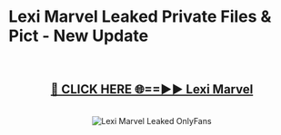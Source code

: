 # Lexi Marvel Leaked Private Files & Pict - New Update
<br>
<div align="center">
<h2><a href="https://mediafilles.blogspot.com/?title=Lexi_Marvel" rel="nofollow">🔴 CLICK HERE 🌐==►► Lexi Marvel</a></h2>
<br>
<a href="https://mediafilles.blogspot.com/?title=Lexi_Marvel" rel="nofollow" data-target="animated-image.originalLink"><img src="https://i.ibb.co.com/WyWwxjT/player-gif2.gif" alt="Lexi Marvel Leaked OnlyFans" style="max-width: 100%; display: inline-block;" data-target="animated-image.originalImage"></a>
</div>
<br>